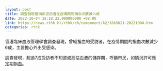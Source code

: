 ```yaml
---
layout: post
title: 調查發現曾捐血受訪者在疫情期間捐血次數減六成
date: 2022-10-04 18:18:22.000000000 +08:00
link: https://news.rthk.hk/rthk/ch/component/k2/1669621-20221004.htm
categories: rthk
---
```


香港臨床血液管理學會調查發現，曾經捐血的受訪者，在疫情期間的捐血次數減少6成，主要擔心外出受感染。

調查發現，超過7成受訪者不知道或高估血液的儲存期，呼籲市民，如情況許可應定期捐血。
